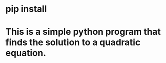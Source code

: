 # pip install <link after registering online and uploading the package>

# This is a simple python program that finds the solution to a quadratic equation.
